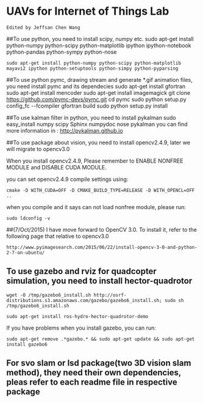 # UAVs for Internet of Things Lab
	Edited by Jeffsan Chen Wang

##To use python, you need to install scipy, numpy etc.
	sudo apt-get install python-numpy python-scipy python-matplotlib ipython ipython-notebook python-pandas python-sympy python-nose

	sudo apt-get install python-numpy python-scipy python-matplotlib mayavi2 ipython python-setuptools python-simpy python-pyparsing

##To use python pymc, drawing stream and generate *.gif animation files, you need install pymc and its dependecies
	sudo apt-get install gfortran
	sudo apt-get install mencoder
	sudo apt-get install imagemagick
	git clone https://github.com/pymc-devs/pymc.git
	cd pymc
	sudo python setup.py config_fc --fcompiler gfortran build
	sudo python setup.py install

##To use kalman filter in python, you need to install pykalman
 	sudo easy_install numpy scipy Sphinx numpydoc nose pykalman
 	you can find more information in : http://pykalman.github.io

##To use package about vision, you need to install opencv2.4.9, later we will migrate to opencv3.0

When you install opencv2.4.9, Please remember to ENABLE NONFREE MODULE and DISABLE CUDA MODULE.

you can set opencv2.4.9 compile settings using: 

	cmake -D WITH_CUDA=OFF -D CMAKE_BUILD_TYPE=RELEASE -D WITH_OPENCL=OFF ..

when you compile and it says can not load nonfree module, please run:

	sudo ldconfig -v
	
##(7/Oct/2015) I have move forward to OpenCV 3.0. To install it, refer to the following page that relative to opencv3.0

	http://www.pyimagesearch.com/2015/06/22/install-opencv-3-0-and-python-2-7-on-ubuntu/

## To use gazebo and rviz for quadcopter simulation, you need to install hector-quadrotor
	wget -O /tmp/gazebo6_install.sh http://osrf-distributions.s3.amazonaws.com/gazebo/gazebo6_install.sh; sudo sh /tmp/gazebo6_install.sh
	
	sudo apt-get install ros-hydro-hector-quadrotor-demo
	
If you have problems when you install gazebo, you can run:
	
	sudo apt-get remove .*gazebo.* && sudo apt-get update && sudo apt-get install gazebo6

## For svo slam or lsd package(two 3D vision slam method), they need their own dependencies, pleas refer to each readme file in respective package



